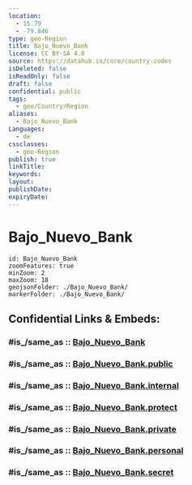 ```yaml
---
location:
  - 15.79
  - -79.846
type: geo-Region
title: Bajo_Nuevo_Bank
license: CC BY-SA 4.0
source: https://datahub.io/core/country-codes
isDeleted: false
isReadOnly: false
draft: false
confidential: public
tags:
  - geo/Country/Region
aliases:
  - Bajo_Nuevo_Bank
Languages:
  - de
cssclasses:
  - geo-Region
publish: true
linkTitle:
keywords:
layout:
publishDate:
expiryDate:
---
```


# Bajo_Nuevo_Bank

```leaflet
id: Bajo_Nuevo_Bank
zoomFeatures: true 
minZoom: 2 
maxZoom: 18
geojsonFolder: ./Bajo_Nuevo_Bank/
markerFolder: ./Bajo_Nuevo_Bank/
```


## Confidential Links & Embeds: 

### #is_/same_as :: [Bajo_Nuevo_Bank](/_Standards/Earth/Continent/America~Caribbean/Bajo_Nuevo_Bank.md) 

### #is_/same_as :: [Bajo_Nuevo_Bank.public](/_public/Earth/Continent/America~Caribbean/Bajo_Nuevo_Bank.public.md) 

### #is_/same_as :: [Bajo_Nuevo_Bank.internal](/_internal/Earth/Continent/America~Caribbean/Bajo_Nuevo_Bank.internal.md) 

### #is_/same_as :: [Bajo_Nuevo_Bank.protect](/_protect/Earth/Continent/America~Caribbean/Bajo_Nuevo_Bank.protect.md) 

### #is_/same_as :: [Bajo_Nuevo_Bank.private](/_private/Earth/Continent/America~Caribbean/Bajo_Nuevo_Bank.private.md) 

### #is_/same_as :: [Bajo_Nuevo_Bank.personal](/_personal/Earth/Continent/America~Caribbean/Bajo_Nuevo_Bank.personal.md) 

### #is_/same_as :: [Bajo_Nuevo_Bank.secret](/_secret/Earth/Continent/America~Caribbean/Bajo_Nuevo_Bank.secret.md)

